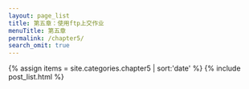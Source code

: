 ```yaml
---
layout: page_list
title: 第五章：使用ftp上交作业
menuTitle: 第五章
permalink: /chapter5/
search_omit: true
---
```

{% assign items = site.categories.chapter5 | sort:'date' %}
{% include post_list.html %}
